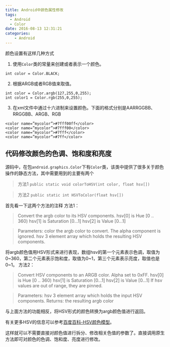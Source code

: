 ```yaml
---
title: Android中颜色属性修改
tags:
  - Android
  - Color
date: 2016-08-13 12:31:21
categories:
	- Android
---
```


颜色设置有这样几种方式

1. 使用`Color`类的常量来创建或者表示一个颜色。

```
int color = Color.BLACK;
```

2. 根据ARGB或者RGB值来取值。

```
int color = Color.argb(127,255,0,255);
int color1 = Color.rgb(255,0,255);
```

3. 在xml文件中通过十六进制来设置颜色。下面的格式分别是AARRGGBB、RRGGBB、ARGB、RGB
```
<color name=”mycolor”>#7fff00ff</color>
<color name=”mycolor”>#7fff00</color>
<color name=”mycolor”>#7fff</color>
<color name=”mycolor”>#7ff</color>
```

## 代码修改颜色的**色调**、**饱和度**和**亮度**

源码中，在包`android.graphics.Color`下有`Color`类，该类中提供了很多关于颜色操作的静态方法，其中需要用到的主要有两个

> 方法1 `public static void colorToHSV(int color, float hsv[]) `

> 方法2 `public static int HSVToColor(float hsv[])`

首先看一下这两个方法的注释
方法1：

> Convert the argb color to its HSV components. hsv[0] is Hue [0 .. 360) hsv[1] is Saturation [0...1] hsv[2] is Value [0...1]

> Parameters:
color the argb color to convert. The alpha component is ignored.
hsv 3 element array which holds the resulting HSV components.

将argb颜色值用HSV形式来进行表现，数组hsv的第一个元素表示色调，取值为0~360，第二个元素表示饱和度，取值为0~1，第三个元素表示亮度，取值也是0~1。
方法2：

> Convert HSV components to an ARGB color. Alpha set to 0xFF. hsv[0] is Hue [0 .. 360) hsv[1] is Saturation [0...1] hsv[2] is Value [0...1] If hsv values are out of range, they are pinned.

> Parameters:
hsv 3 element array which holds the input HSV components.
Returns:
the resulting argb color

与上面方法的功能相反，将HSV形式的颜色转换为argb颜色值进行返回。

有关更多HSV的信息可以参考[百度百科-HSV颜色模型](http://baike.baidu.com/link?url=r1BaevhGhOhAfq0e1BBZCp8ddt5FNH89BtOWJogp0z4OuFIAtZ-kxKthWYTXimuzTQbisE9uLy_Cug662nLZEelIwme3lYw4mhnetkI76zm)。

这样就可以不需要直接对颜色值进行拆分、修改相关色值的参数了。直接调用原生方法即可对颜色的色调、饱和度、亮度进行修改。

